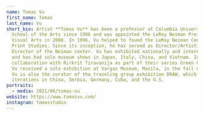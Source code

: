 ```yaml
---
name: Tomas Vu
first_name: Tomas
last_name: Vu
short_bio: Artist **Tomas Vu** has been a professor at Columbia University
  School of the Arts since 1996 and was appointed the LeRoy Neiman Professor of
  Visual Arts in 2000. In 1996, Vu helped to found the LeRoy Neiman Center for
  Print Studies. Since its inception, he has served as Director/Artistic
  Director of the Neiman center. Vu has exhibited nationally and internationally
  and has had solo museum shows in Japan, Italy, China, and Vietnam. In
  collaboration with Rirkrit Tiravanija as part of their series Green Go Home,
  Vu received a solo exhibition at Vargas Museum, Manila, in the fall of 2017.
  Vu is also the curator of the traveling group exhibition DRAW, which has had
  iterations in China, Serbia, Germany, Cuba, and the U.S.
portraits:
  - media: 2021/06/tomas-vu
website: https://www.tomasvu.com/
instagram: tomasstudio
---
```

